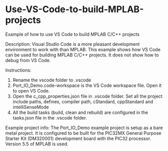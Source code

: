 # Use-VS-Code-to-build-MPLAB-projects
Example of how to use VS Code to build MPLAB C/C++ projects  

Description: Visual Studio Code is a more pleasant development environment to work with than MPLAB. This example shows how VS Code can be used for building MPLAB C/C++ projects. It does not show how to debug from VS Code.  

Instructions:  
1. Rename the vscode folder to .vscode 
2. Port_IO_Demo.code-workspace is the VS Code workspace file. Open it to open VS Code. 
3. Open the c_cpp_properties.json file in .vscode folder. Set all the project include paths, defines, compiler path, cStandard, cppStandard and intelliSenseMode 
4. All the build tasks (build, clean and rebuild) are configured in the tasks.json file in the .vscode folder. 

Example project info: The Port_IO_Demo example project is setup as a bare metal project. It is configured to be built for the PIC32MX General Purpose Starter Kit (DM320001) development board with the PIC32 processor. Version 5.5 of MPLAB is used.
